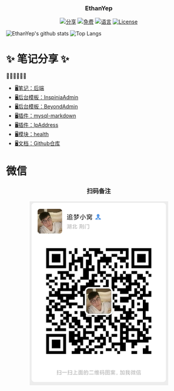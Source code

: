 <!-- 
<p align="center"><img src="https://avatars2.githubusercontent.com/u/31272102" width="100"></p>
-->
<h3 align="center">EthanYep</h3>
<p align="center">
<a href="https://github.com/iszmxw/"><img src="https://img.shields.io/badge/%E5%88%86-%E4%BA%AB-green?logo=symantec&style=plastic" alt="分享"></a>
<a href="https://github.com/iszmxw/"><img src="https://img.shields.io/badge/%E5%85%8D%E8%B4%B9-100%25-brightgreen" alt="免费"></a>
<a href="https://github.com/iszmxw/"><img src="https://img.shields.io/badge/%E8%AF%AD%E8%A8%80-markdown-blue" alt="语言"></a>
<a href="https://github.com/iszmxw/"><img src="https://img.shields.io/badge/License-MIT-red" alt="License"></a>
</p>


![EthanYep's github stats](https://github-readme-stats.vercel.app/api?username=iszmxw&show_icons=true&theme=radical&layout=compact&line_height=40&title_color=62BFAD&icon_color=79ff97&text_color=F7F8E8&bg_color=151515&locale=cn)
![Top Langs](https://github-readme-stats.vercel.app/api/top-langs/?username=iszmxw&langs_count=10&title_color=62BFAD&theme=radical&layout=compact&locale=cn)

<!-- ![Top Langs](https://github-readme-stats.vercel.app/api/top-langs/?username=iszmxw&show_icons=true&langs_count=10&theme=radical&line_height=40&title_color=62BFAD&icon_color=79ff97&text_color=F7F8E8&bg_color=151515&locale=cn) -->


# ✨ 笔记分享 ✨ 

👋👋👋👋👋👋

- [🖥笔记：后端](https://iszmxw.github.io/studys)
- [🖥后台模板：InspiniaAdmin](https://github.com/iszmxw/InspiniaAdmin)
- [🖥后台模板：BeyondAdmin](https://github.com/iszmxw/BeyondAdmin)
- [🖥插件：mysql-markdown](https://github.com/iszmxw/mysql-markdown)
- [🖥插件：IpAddress](https://github.com/iszmxw/IpAddress)
- [🖥模块：health](https://github.com/iszmxw/health)
- [🖥文档：Github仓库](https://github.com/iszmxw/iszmxw.github.io)

# 微信

<h3 align="center">扫码备注</h3>
<p align="center"><img src="https://raw.githubusercontent.com/iszmxw/iszmxw/master/static/images/wx.png"></p>
